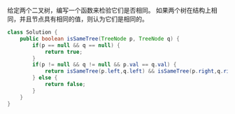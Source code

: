 给定两个二叉树，编写一个函数来检验它们是否相同。
如果两个树在结构上相同，并且节点具有相同的值，则认为它们是相同的。  
```java
class Solution {
    public boolean isSameTree(TreeNode p, TreeNode q) {
        if(p == null && q == null) {
            return true;
        }
        if(p != null && q != null && p.val == q.val) {
            return isSameTree(p.left,q.left) && isSameTree(p.right,q.right);
        } else {
            return false;
        }
    }
}

```
